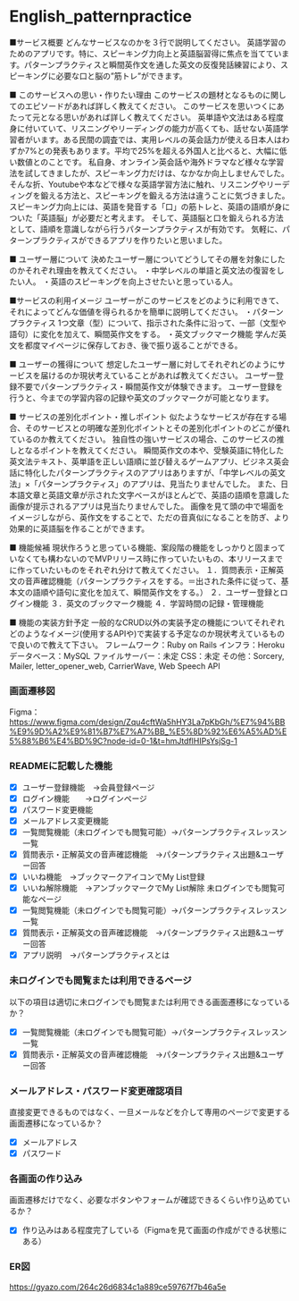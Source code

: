# English_patternpractice
■サービス概要
どんなサービスなのかを３行で説明してください。
英語学習のためのアプリです。特に、スピーキング力向上と英語脳習得に焦点を当てています。パターンプラクティスと瞬間英作文を通した英文の反復発話練習により、スピーキングに必要な口と脳の”筋トレ”ができます。

■ このサービスへの思い・作りたい理由
このサービスの題材となるものに関してのエピソードがあれば詳しく教えてください。
このサービスを思いつくにあたって元となる思いがあれば詳しく教えてください。
英単語や文法はある程度身に付いていて、リスニングやリーディングの能力が高くても、話せない英語学習者がいます。ある民間の調査では、実用レベルの英会話力が使える日本人はわずか7%との発表もあります。平均で25%を超える外国人と比べると、大幅に低い数値とのことです。
私自身、オンライン英会話や海外ドラマなど様々な学習法を試してきましたが、スピーキング力だけは、なかなか向上しませんでした。
そんな折、Youtubeや本などで様々な英語学習方法に触れ、リスニングやリーディングを鍛える方法と、スピーキングを鍛える方法は違うことに気づきました。
スピーキング力向上には、英語を発音する「口」の筋トレと、英語の語順が身についた「英語脳」が必要だと考えます。
そして、英語脳と口を鍛えられる方法として、語順を意識しながら行うパターンプラクティスが有効です。
気軽に、パターンプラクティスができるアプリを作りたいと思いました。

■ ユーザー層について
決めたユーザー層についてどうしてその層を対象にしたのかそれぞれ理由を教えてください。
・中学レベルの単語と英文法の復習をしたい人。
・英語のスピーキングを向上させたいと思っている人。

■サービスの利用イメージ
ユーザーがこのサービスをどのように利用できて、それによってどんな価値を得られるかを簡単に説明してください。
・パターンプラクティス
1つ文章（型）について、指示された条件に沿って、一部（文型や語句）に変化を加えて、瞬間英作文をする。
・英文ブックマーク機能
学んだ英文を都度マイページに保存しておき、後で振り返ることができる。

■ ユーザーの獲得について
想定したユーザー層に対してそれぞれどのようにサービスを届けるのか現状考えていることがあれば教えてください。
ユーザー登録不要でパターンプラクティス・瞬間英作文が体験できます。
ユーザー登録を行うと、今までの学習内容の記録や英文のブックマークが可能となります。

■ サービスの差別化ポイント・推しポイント
似たようなサービスが存在する場合、そのサービスとの明確な差別化ポイントとその差別化ポイントのどこが優れているのか教えてください。
独自性の強いサービスの場合、このサービスの推しとなるポイントを教えてください。
瞬間英作文の本や、受験英語に特化した英文法テキスト、英単語を正しい語順に並び替えるゲームアプリ、ビジネス英会話に特化したパターンプラクティスのアプリはありますが、「中学レベルの英文法」×「パターンプラクティス」のアプリは、見当たりませんでした。
また、日本語文章と英語文章が示された文字ベースがほとんどで、英語の語順を意識した画像が提示されるアプリは見当たりませんでした。
画像を見て頭の中で場面をイメージしながら、英作文をすることで、ただの音真似になることを防ぎ、より効果的に英語脳を作ることができます。

■ 機能候補
現状作ろうと思っている機能、案段階の機能をしっかりと固まっていなくても構わないのでMVPリリース時に作っていたいもの、本リリースまでに作っていたいものをそれぞれ分けて教えてください。
１．質問表示・正解英文の音声確認機能（パターンプラクティスをする。＝出された条件に従って、基本文の語順や語句に変化を加えて、瞬間英作文をする。）
２．ユーザー登録とログイン機能
３．英文のブックマーク機能
４．学習時間の記録・管理機能

■ 機能の実装方針予定
一般的なCRUD以外の実装予定の機能についてそれぞれどのようなイメージ(使用するAPIや)で実装する予定なのか現状考えているもので良いので教えて下さい。
フレームワーク：Ruby on Rails
インフラ：Heroku
データベース：MySQL
ファイルサーバー：未定
CSS：未定
その他：Sorcery, Mailer, letter_opener_web, CarrierWave, Web Speech API

### 画面遷移図
Figma：https://www.figma.com/design/Zqu4cftWa5hHY3La7pKbGh/%E7%94%BB%E9%9D%A2%E9%81%B7%E7%A7%BB_%E5%8D%92%E6%A5%AD%E5%88%B6%E4%BD%9C?node-id=0-1&t=hmJtdflHIPsYsjSg-1

### READMEに記載した機能
- [X] ユーザー登録機能　→会員登録ページ
- [X] ログイン機能　　→ログインページ
- [X] パスワード変更機能
- [X] メールアドレス変更機能
- [X] 一覧閲覧機能（未ログインでも閲覧可能）→パターンプラクティスレッスン一覧
- [X] 質問表示・正解英文の音声確認機能　→パターンプラクティス出題&ユーザー回答
- [X] いいね機能　→ブックマークアイコンでMy List登録
- [X] いいね解除機能　→アンブックマークでMy List解除
未ログインでも閲覧可能なページ
- [X] 一覧閲覧機能（未ログインでも閲覧可能）→パターンプラクティスレッスン一覧
- [X] 質問表示・正解英文の音声確認機能　→パターンプラクティス出題&ユーザー回答
- [X] アプリ説明　→パターンプラクティスとは

### 未ログインでも閲覧または利用できるページ
以下の項目は適切に未ログインでも閲覧または利用できる画面遷移になっているか？
- [X] 一覧閲覧機能（未ログインでも閲覧可能）→パターンプラクティスレッスン一覧
- [X] 質問表示・正解英文の音声確認機能　→パターンプラクティス出題&ユーザー回答

### メールアドレス・パスワード変更確認項目
直接変更できるものではなく、一旦メールなどを介して専用のページで変更する画面遷移になっているか？
- [X] メールアドレス
- [X] パスワード

### 各画面の作り込み
画面遷移だけでなく、必要なボタンやフォームが確認できるくらい作り込めているか？
- [X] 作り込みはある程度完了している（Figmaを見て画面の作成ができる状態にある）

### ER図
https://gyazo.com/264c26d6834c1a889ce59767f7b46a5e